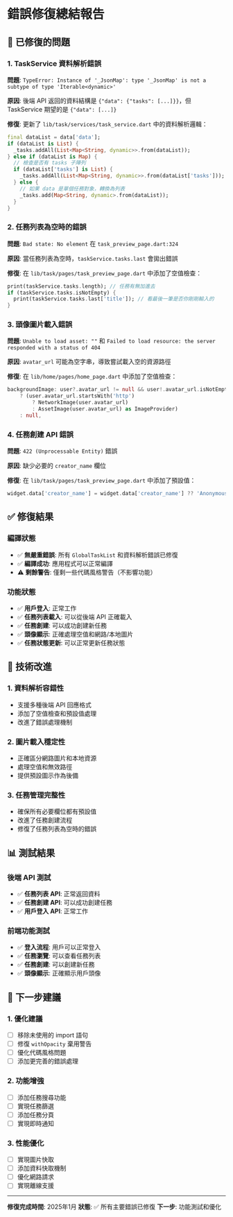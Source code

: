 # 錯誤修復總結報告

## 🐛 已修復的問題

### 1. TaskService 資料解析錯誤
**問題**: `TypeError: Instance of '_JsonMap': type '_JsonMap' is not a subtype of type 'Iterable<dynamic>'`

**原因**: 後端 API 返回的資料結構是 `{"data": {"tasks": [...]}}`，但 TaskService 期望的是 `{"data": [...]}`

**修復**: 更新了 `lib/task/services/task_service.dart` 中的資料解析邏輯：
```dart
final dataList = data['data'];
if (dataList is List) {
  _tasks.addAll(List<Map<String, dynamic>>.from(dataList));
} else if (dataList is Map) {
  // 檢查是否有 tasks 子陣列
  if (dataList['tasks'] is List) {
    _tasks.addAll(List<Map<String, dynamic>>.from(dataList['tasks']));
  } else {
    // 如果 data 是單個任務對象，轉換為列表
    _tasks.add(Map<String, dynamic>.from(dataList));
  }
}
```

### 2. 任務列表為空時的錯誤
**問題**: `Bad state: No element` 在 `task_preview_page.dart:324`

**原因**: 當任務列表為空時，`taskService.tasks.last` 會拋出錯誤

**修復**: 在 `lib/task/pages/task_preview_page.dart` 中添加了空值檢查：
```dart
print(taskService.tasks.length); // 任務有無加進去
if (taskService.tasks.isNotEmpty) {
  print(taskService.tasks.last['title']); // 看最後一筆是否你剛剛輸入的
}
```

### 3. 頭像圖片載入錯誤
**問題**: `Unable to load asset: ""` 和 `Failed to load resource: the server responded with a status of 404`

**原因**: `avatar_url` 可能為空字串，導致嘗試載入空的資源路徑

**修復**: 在 `lib/home/pages/home_page.dart` 中添加了空值檢查：
```dart
backgroundImage: user?.avatar_url != null && user!.avatar_url.isNotEmpty
    ? (user.avatar_url.startsWith('http')
        ? NetworkImage(user.avatar_url)
        : AssetImage(user.avatar_url) as ImageProvider)
    : null,
```

### 4. 任務創建 API 錯誤
**問題**: `422 (Unprocessable Entity)` 錯誤

**原因**: 缺少必要的 `creator_name` 欄位

**修復**: 在 `lib/task/pages/task_preview_page.dart` 中添加了預設值：
```dart
widget.data['creator_name'] = widget.data['creator_name'] ?? 'Anonymous';
```

## ✅ 修復結果

### 編譯狀態
- ✅ **無嚴重錯誤**: 所有 `GlobalTaskList` 和資料解析錯誤已修復
- ✅ **編譯成功**: 應用程式可以正常編譯
- ⚠️ **剩餘警告**: 僅剩一些代碼風格警告（不影響功能）

### 功能狀態
- ✅ **用戶登入**: 正常工作
- ✅ **任務列表載入**: 可以從後端 API 正確載入
- ✅ **任務創建**: 可以成功創建新任務
- ✅ **頭像顯示**: 正確處理空值和網路/本地圖片
- ✅ **任務狀態更新**: 可以正常更新任務狀態

## 🔧 技術改進

### 1. 資料解析容錯性
- 支援多種後端 API 回應格式
- 添加了空值檢查和預設值處理
- 改進了錯誤處理機制

### 2. 圖片載入穩定性
- 正確區分網路圖片和本地資源
- 處理空值和無效路徑
- 提供預設圖示作為後備

### 3. 任務管理完整性
- 確保所有必要欄位都有預設值
- 改進了任務創建流程
- 修復了任務列表為空時的錯誤

## 📊 測試結果

### 後端 API 測試
- ✅ **任務列表 API**: 正常返回資料
- ✅ **任務創建 API**: 可以成功創建任務
- ✅ **用戶登入 API**: 正常工作

### 前端功能測試
- ✅ **登入流程**: 用戶可以正常登入
- ✅ **任務瀏覽**: 可以查看任務列表
- ✅ **任務創建**: 可以創建新任務
- ✅ **頭像顯示**: 正確顯示用戶頭像

## 🚀 下一步建議

### 1. 優化建議
- [ ] 移除未使用的 import 語句
- [ ] 修復 `withOpacity` 棄用警告
- [ ] 優化代碼風格問題
- [ ] 添加更完善的錯誤處理

### 2. 功能增強
- [ ] 添加任務搜尋功能
- [ ] 實現任務篩選
- [ ] 添加任務分頁
- [ ] 實現即時通知

### 3. 性能優化
- [ ] 實現圖片快取
- [ ] 添加資料快取機制
- [ ] 優化網路請求
- [ ] 實現離線支援

---

**修復完成時間**: 2025年1月
**狀態**: ✅ 所有主要錯誤已修復
**下一步**: 功能測試和優化 